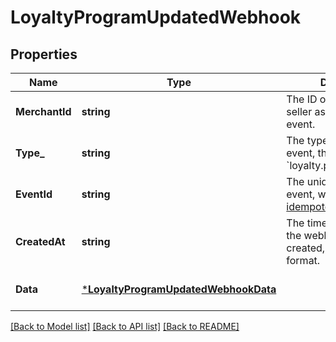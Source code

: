# LoyaltyProgramUpdatedWebhook

## Properties

 Name           | Type                                                                         | Description                                                                                                                                             | Notes                        
----------------|------------------------------------------------------------------------------|---------------------------------------------------------------------------------------------------------------------------------------------------------|------------------------------
 **MerchantId** | **string**                                                                   | The ID of the Square seller associated with the event.                                                                                                  | [optional] [default to null] 
 **Type_**      | **string**                                                                   | The type of event. For this event, the value is &#x60;loyalty.program.updated&#x60;.                                                                    | [optional] [default to null] 
 **EventId**    | **string**                                                                   | The unique ID for the event, which is used for [idempotency support](https://developer.squareup.com/docs/webhooks/step4manage#webhooks-best-practices). | [optional] [default to null] 
 **CreatedAt**  | **string**                                                                   | The timestamp of when the webhook event was created, in RFC 3339 format.                                                                                | [optional] [default to null] 
 **Data**       | [***LoyaltyProgramUpdatedWebhookData**](LoyaltyProgramUpdatedWebhookData.md) |                                                                                                                                                         | [optional] [default to null] 

[[Back to Model list]](../README.md#documentation-for-models) [[Back to API list]](../README.md#documentation-for-api-endpoints) [[Back to README]](../README.md)

